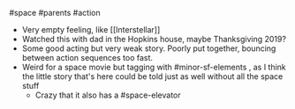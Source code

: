 
#space #parents #action 

- Very empty feeling, like [[Interstellar]]
- Watched this with dad in the Hopkins house, maybe Thanksgiving 2019? 
- Some good acting but very weak story. Poorly put together, bouncing between action sequences too fast. 
- Weird for a space movie but tagging with #minor-sf-elements , as I think the little story that's here could be told just as well without all the space stuff
	- Crazy that it also has a #space-elevator 